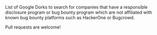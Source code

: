List of Google Dorks to search for companies that have a responsible disclosure program or bug bounty program which are not affiliated with known bug bounty platforms such as HackerOne or Bugcrowd.

Pull requests are welcome!

